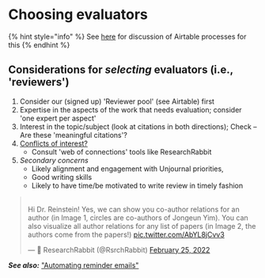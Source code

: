 # Choosing evaluators

{% hint style="info" %}
See [here](https://docs.google.com/document/d/1GdQsfXUjtAsKiYkJ8Z59MZf-ri8\_1ytEU1Tdi8uWaV8/edit#heading=h.ymkhnxb0cfxe) for discussion of Airtable processes for this
{% endhint %}

## Considerations for _selecting_ evaluators (i.e., 'reviewers')

1. Consider our (signed up) 'Reviewer pool' (see Airtable) first
2. Expertise in the aspects of the work that needs evaluation; consider 'one expert per aspect'
3. Interest in the topic/subject (look at citations in both directions); Check – Are these 'meaningful citations'?
4. [Conflicts of interest?](avoiding-coi.md)
   * Consult 'web of connections' tools like ResearchRabbit
5. _Secondary concerns_
   * Likely alignment and engagement with Unjournal priorities,
   * Good writing skills
   * Likely to have time/be motivated to write review in timely fashion

> \
> Hi Dr. Reinstein! Yes, we can show you co-author relations for an author (in Image 1, circles are co-authors of Jongeun Yim). You can also visualize all author relations for any list of papers (in Image 2, the authors come from the papers!) [pic.twitter.com/AbYL8jCvv3](https://t.co/AbYL8jCvv3)
>
> — 🐰 ResearchRabbit (@RsrchRabbit) [February 25, 2022](https://twitter.com/RsrchRabbit/status/1497005389799297026?ref\_src=twsrc%5Etfw)

_**See also:**_ ["Automating reminder emails"](../../other-tech-and-tools/#automating-reminder-response-emails)
